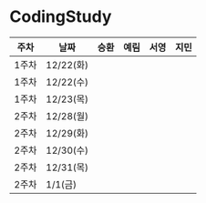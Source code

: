 # CodingStudy


|주차|날짜|승환|예림|서영|지민|
|--------|--------|-------|-------|-------|-------|
|1주차|12/22(화)|
|1주차|12/22(수)|
|1주차|12/23(목)|
|2주차|12/28(월)|
|2주차|12/29(화)|
|2주차|12/30(수)|
|2주차|12/31(목)|
|2주차|1/1(금)|
